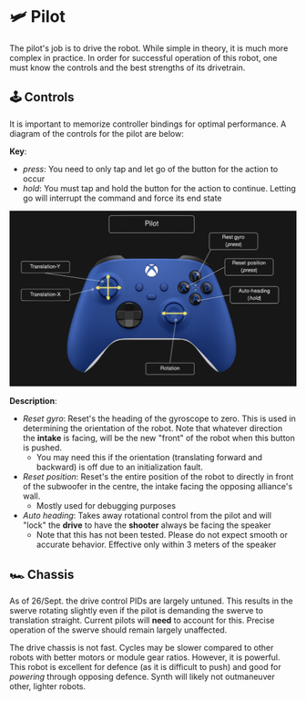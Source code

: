 # 🛩️ Pilot
The pilot's job is to drive the robot. While simple in theory, it is much more complex in practice. In order for successful operation of this robot, one must know the controls and the best strengths of its drivetrain.

## 🕹️ Controls
It is important to memorize controller bindings for optimal performance. A diagram of the controls for the pilot are below:

**Key**:
- *press*: You need to only tap and let go of the button for the action to occur
- *hold*: You must tap and hold the button for the action to continue. Letting go will interrupt the command and force its end state

![Pilot Controls](/docs/imgs/bindings-pilot.png)

**Description**:
- *Reset gyro*: Reset's the heading of the gyroscope to zero. This is used in determining the orientation of the robot. Note that whatever direction the **intake** is facing, will be the new "front" of the robot when this button is pushed.
  - You may need this if the orientation (translating forward and backward) is off due to an initialization fault.
- *Reset position*: Reset's the entire position of the robot to directly in front of the subwoofer in the centre, the intake facing the opposing alliance's wall.
  - Mostly used for debugging purposes
- *Auto heading*: Takes away rotational control from the pilot and will "lock" the **drive** to have the **shooter** always be facing the speaker
  - Note that this has not been tested. Please do not expect smooth or accurate behavior. Effective only within 3 meters of the speaker

## 🏎️ Chassis
As of 26/Sept. the drive control PIDs are largely untuned. This results in the swerve rotating slightly even if the pilot is demanding the swerve to translation straight. Current pilots will **need** to account for this. Precise operation of the swerve should remain largely unaffected.

The drive chassis is not fast. Cycles may be slower compared to other robots with better motors or module gear ratios. However, it is powerful. This robot is excellent for defence (as it is difficult to push) and good for *powering* through opposing defence. Synth will likely not outmaneuver other, lighter robots.